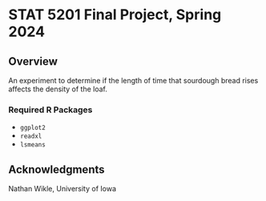 # STAT 5201 Final Project, Spring 2024

## Overview
An experiment to determine if the length of time that sourdough bread rises affects the density of the loaf.

### Required R  Packages
- `ggplot2`
- `readxl`
- `lsmeans`

## Acknowledgments
Nathan Wikle, University of Iowa


